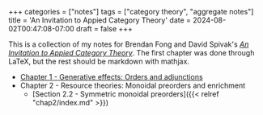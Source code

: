 +++
categories = ["notes"]
tags = ["category theory", "aggregate notes"]
title = 'An Invitation to Appied Category Theory'
date = 2024-08-02T00:47:08-07:00
draft = false
+++

This is a collection of my notes for Brendan Fong and David Spivak's [_An Invitation to Appied Category Theory_](https://arxiv.org/pdf/1803.05316). The first chapter was done through LaTeX, but the rest should be markdown with mathjax.
- [Chapter 1 - Generative effects: Orders and adjunctions](/1.pdf)
- Chapter 2 - Resource theories: Monoidal preorders and enrichment
    - [Section 2.2 - Symmetric monoidal preorders]({{< relref "chap2/index.md" >}})

